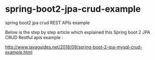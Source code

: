 # spring-boot2-jpa-crud-example
spring boot2 jpa crud REST APIs example


Below is the step by step article which explained this Spring boot 2 JPA CRUD Restful apis example :


http://www.javaguides.net/2018/09/spring-boot-2-jpa-mysql-crud-example.html
